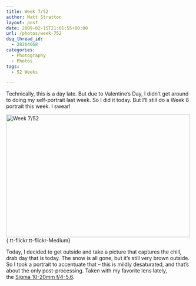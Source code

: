 ```yaml
---
title: Week 7/52
author: Matt Stratton
layout: post
date: 2009-02-15T21:01:55+00:00
url: /photos/week-752
dsq_thread_id:
  - 28264668
categories:
  - Photography
  - Photos
tags:
  - 52 Weeks

---
```

Technically, this is a day late. But due to Valentine&#8217;s Day, I didn&#8217;t get around to doing my self-portrait last week. So I did it today. But I&#8217;ll still do a Week 8 portrait this week. I swear!

[<img class="aligncenter" src="https://farm4.static.flickr.com/3553/3281853775_47535ee210.jpg" alt="Week 7/52" width="500" height="333" />][1]{.tt-flickr.tt-flickr-Medium}

Today, I decided to get outside and take a picture that captures the chill, drab day that is today. The snow is all gone, but it&#8217;s still very brown outside. So I took a portrait to accentuate that &#8211; this is mildly desaturated, and that&#8217;s about the only post-processing. Taken with my favorite lens lately, the <a href="https://www.amazon.com/gp/product/B0007U00X0?ie=UTF8&tag=straigeyefort-20&linkCode=as2&camp=1789&creative=390957&creativeASIN=B0007U00X0" target="_blank">Sigma 10-20mm f/4-5.6</a>.

 [1]: https://www.flickr.com/photos/mugsy/3281853775/ "Week 7/52"